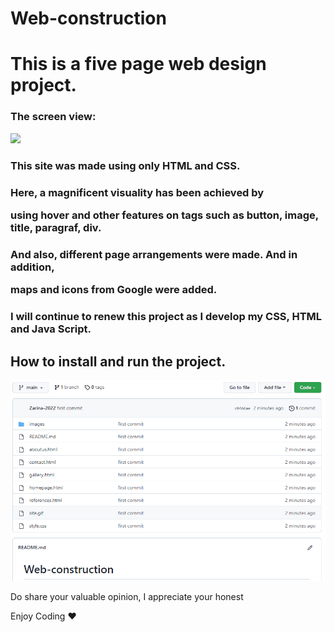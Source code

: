 # Web-construction

<h1> This is a five page web design project.</h1>

<h3>The screen view:</h3>

![](site.gif)

<h3>This site was made using only HTML and CSS.</h3>

<h3> Here, a magnificent visuality has been achieved by </br>

using hover and other features on tags such as button, image, title, paragraf, div.</h3>

<h3> And also, different page arrangements were made. And in addition, </br>

maps and icons from Google were added.</h3>

<h3> I will continue to renew this project as I develop my CSS, HTML and Java Script.  </h3>

<h2> How to install and run the project. </h2>

![](sitedl.gif)

Do share your valuable opinion, I appreciate your honest </br>

Enjoy Coding ❤


